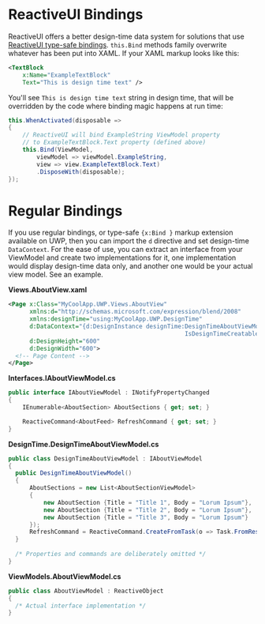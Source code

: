 # ReactiveUI Bindings

ReactiveUI offers a better design-time data system for solutions that use [ReactiveUI type-safe bindings](../data-binding). `this.Bind` methods family overwrite whatever has been put into XAML. If your XAML markup looks like this:

```xml
<TextBlock 
    x:Name="ExampleTextBlock" 
    Text="This is design time text" />
```

You'll see `This is design time text` string in design time, that will be overridden by the code where binding magic happens at run time:

```cs
this.WhenActivated(disposable => 
{
    // ReactiveUI will bind ExampleString ViewModel property 
    // to ExampleTextBlock.Text property (defined above)
    this.Bind(ViewModel, 
        viewModel => viewModel.ExampleString, 
        view => view.ExampleTextBlock.Text)
        .DisposeWith(disposable);
});
```

# Regular Bindings

If you use regular bindings, or type-safe `{x:Bind }` markup extension available on UWP, then you can import the `d` directive and set design-time `DataContext`. For the ease of use, you can extract an interface from your ViewModel and create two implementations for it, one implementation would display design-time data only, and another one would be your actual view model. See an example.

**Views.AboutView.xaml**

```xml
<Page x:Class="MyCoolApp.UWP.Views.AboutView"
      xmlns:d="http://schemas.microsoft.com/expression/blend/2008"
      xmlns:designTime="using:MyCoolApp.UWP.DesignTime"
      d:DataContext="{d:DesignInstance designTime:DesignTimeAboutViewModel,
                                                  IsDesignTimeCreatable=True}"
      d:DesignHeight="600"
      d:DesignWidth="600">
  <!-- Page Content -->
</Page>
```

**Interfaces.IAboutViewModel.cs**

```cs
public interface IAboutViewModel : INotifyPropertyChanged
{
    IEnumerable<AboutSection> AboutSections { get; set; }

    ReactiveCommand<AboutFeed> RefreshCommand { get; set; }
}
```

**DesignTime.DesignTimeAboutViewModel.cs**

```cs
public class DesignTimeAboutViewModel : IAboutViewModel
{
  public DesignTimeAboutViewModel()
  {
      AboutSections = new List<AboutSectionViewModel>
      {
          new AboutSection {Title = "Title 1", Body = "Lorum Ipsum"},
          new AboutSection {Title = "Title 2", Body = "Lorum Ipsum"},
          new AboutSection {Title = "Title 3", Body = "Lorum Ipsum"}
      });
      RefreshCommand = ReactiveCommand.CreateFromTask(o => Task.FromResult(new AboutFeed()));
  }
  
  /* Properties and commands are deliberately omitted */
}
```

**ViewModels.AboutViewModel.cs**

```cs
public class AboutViewModel : ReactiveObject
{
  /* Actual interface implementation */
}
```

    

